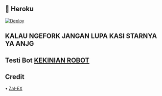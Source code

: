 
## 💜 Heroku

[![Deploy](https://www.herokucdn.com/deploy/button.svg)](https://heroku.com/deploy?template=https://github.com/zxcskyy/VideoStreamUserbot)

## KALAU NGEFORK JANGAN LUPA KASI STARNYA YA ANJG 
 
## Testi Bot [KEKINIAN ROBOT](https://t.me/KekiniBot)

## Credit
• [Zal-EX](t.me/rumahakhirat)
